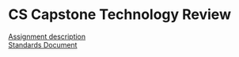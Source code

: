 # CS Capstone Technology Review
[Assignment description](http://eecs.oregonstate.edu/capstone/cs/capstone.cgi?hw=design)  
[Standards Document](http://ieeexplore.ieee.org/document/5167255/?arnumber=5167255)
